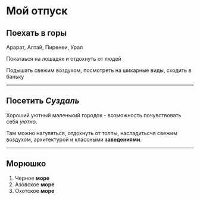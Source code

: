 # Мой отпуск

## Поехать в горы
Арарат, Алтай, Пиренеи, Урал

Покатаься на лошадях и отдохнуть от людей

Подышать свежим воздухом, посмотреть на шикарные виды, сходить в баньку

---
## Посетить **_Суздаль_**
Хороший уютный маленький городок - возможность почувствовать себя *уютно*.

Там можно нагуляться, отдохнуть от толпы, насладитьсчя свежим воздухом, архитектурой и классными __заведениями__.

---
## Морюшко
1. Черное **море**
2. Азовское **море**
3. Охотское **море**
